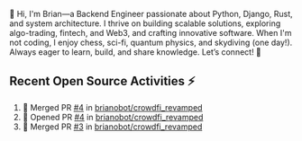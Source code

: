 👋 Hi, I'm Brian—a Backend Engineer passionate about Python, Django, Rust, and system architecture. I thrive on building scalable solutions, exploring algo-trading, fintech, and Web3, and crafting innovative software. When I'm not coding, I enjoy chess, sci-fi, quantum physics, and skydiving (one day!). Always eager to learn, build, and share knowledge. Let’s connect! 🚀

## Recent Open Source Activities ⚡️
<!--START_SECTION:activity-->
1. 🎉 Merged PR [#4](https://github.com/brianobot/crowdfi_revamped/pull/4) in [brianobot/crowdfi_revamped](https://github.com/brianobot/crowdfi_revamped)
2. 💪 Opened PR [#4](https://github.com/brianobot/crowdfi_revamped/pull/4) in [brianobot/crowdfi_revamped](https://github.com/brianobot/crowdfi_revamped)
3. 🎉 Merged PR [#3](https://github.com/brianobot/crowdfi_revamped/pull/3) in [brianobot/crowdfi_revamped](https://github.com/brianobot/crowdfi_revamped)
<!--END_SECTION:activity-->

<!--
brianobot/brianobot is a ✨ special ✨ repository because its `README.md` (this file) appears on your GitHub profile.
You can click the Preview link to take a look at your changes.
--->
